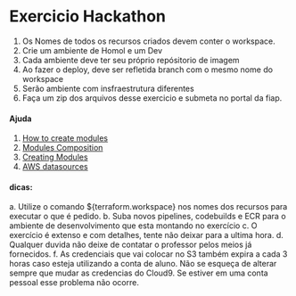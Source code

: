 # Exercicio Hackathon



1. Os Nomes de todos os recursos criados devem conter o workspace.
2. Crie um ambiente de Homol e um Dev
3. Cada ambiente deve ter seu próprio repósitorio de imagem
4. Ao fazer o deploy, deve ser refletida branch com o mesmo nome do workspace
5. Serão ambiente com insfraestrutura diferentes
6. Faça um zip dos arquivos desse exercicio e submeta no portal da fiap.


#### Ajuda
1. [How to create modules](https://blog.gruntwork.io/how-to-create-reusable-infrastructure-with-terraform-modules-25526d65f73d)
2. [Modules Composition](https://www.terraform.io/docs/modules/composition.html)
3. [Creating Modules](https://www.terraform.io/docs/modules/index.html)
4. [AWS datasources](https://www.terraform.io/docs/providers/aws/d/instances.html)
#### dicas:
a. Utilize o comando ${terraform.workspace} nos nomes dos recursos para executar o que é pedido.
b. Suba novos pipelines, codebuilds e ECR para o ambiente de desenvolvimento que esta montando no exercício
c. O exercício é extenso e com detalhes, tente não deixar para a ultima hora.
d. Qualquer duvida não deixe de contatar o professor pelos meios já fornecidos.
f. As credenciais que vai colocar no S3 também expira a cada 3 horas caso esteja utilizando a conta de aluno. Não se esqueça de alterar sempre que mudar as credencias do Cloud9. Se estiver em uma conta pessoal esse problema não ocorre.
